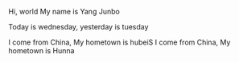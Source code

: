 Hi, world
My name is Yang Junbo

Today is wednesday, yesterday is tuesday

I come from China, My hometown is hubeiS
I come from China, My hometown is Hunna